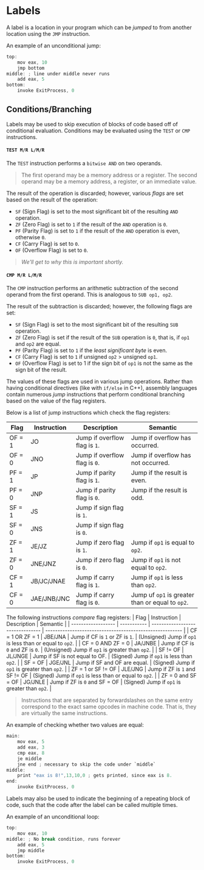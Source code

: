 # Labels
A label is a location in your program which can be *jumped* to from another location using the `JMP`
instruction.

An example of an unconditional jump:
```c
top:
    mov eax, 10
    jmp bottom
middle: ; line under middle never runs
    add eax, 5
bottom:
    invoke ExitProcess, 0
```

## Conditions/Branching

Labels may be used to skip execution of blocks of code based off of conditional evaluation. Conditions may
be evaluated using the `TEST` or `CMP` instructions.

#### `TEST M/R L/M/R`
The `TEST` instruction performs a `bitwise AND` on two operands. 
> The first operand may be a memory address or a register. The second operand may be a memory address, a
register, or an immediate value.

The result of the operation is discarded; however, various *flags* are set based on the result of the operation:

* `SF` (Sign Flag) is set to the most significant bit of the resulting `AND` operation.
* `ZF` (Zero Flag) is set to `1` if the result of the `AND` operation is `0`.
* `PF` (Parity Flag) is set to `1` if the result of the `AND` operation is even, otherwise `0`.
* `CF` (Carry Flag) is set to `0`.
* `OF` (Overflow Flag) is set to `0`.

> *We'll get to why this is important shortly.*

#### `CMP M/R L/M/R`
The `CMP` instruction performs an arithmetic subtraction of the second operand from the first operand. This is analogous to `SUB op1, op2`.

The result of the subtraction is discarded; however, the following flags are set:

* `SF` (Sign Flag) is set to the most significant bit of the resulting `SUB` operation.
* `ZF` (Zero Flag) is set if the result of the `SUB` operation is `0`, that is, if `op1` and `op2` are equal.
* `PF` (Parity Flag) is set to `1` if the *least significant byte* is even.
* `CF` (Carry Flag) is set to `1` if unsigned `op2` > unsigned `op1`.
* `OF` (Overflow Flag) is set to 1 if the sign bit of `op1` is not the same as the sign bit of the result.

The values of these flags are used in various jump operations. Rather than having conditional directives (like with `if/else` in C++), assembly languages contain numerous *jump* instructions that perform conditional branching based on the value of the flag registers.

Below is a list of jump instructions which check the flag registers:

| Flag   | Instruction | Description                   | Semantic                                         |
| ------ | ----------- | ----------------------------- | ------------------------------------------------ |
| OF = 1 | JO          | Jump if overflow flag is `1`. | Jump if overflow has occurred.                   |
| OF = 0 | JNO         | Jump if overflow flag is `0`. | Jump if overflow has not occurred.               |
| PF = 1 | JP          | Jump if parity flag is `1`.   | Jump if the result is even.                      |
| PF = 0 | JNP         | Jump if parity flag is `0`.   | Jump if the result is odd.                       |
| SF = 1 | JS          | Jump if sign flag is `1`.     |                                                  |
| SF = 0 | JNS         | Jump if sign flag is `0`.     |                                                  |
| ZF = 1 | JE/JZ       | Jump if zero flag is `1`.     | Jump if `op1` is equal to `op2`.                 |
| ZF = 0 | JNE/JNZ     | Jump if zero flag is `0`.     | Jump if `op1` is not equal to `op2`.             |
| CF = 1 | JB/JC/JNAE  | Jump if carry flag is `1`.    | Jump if `op1` is less than `op2`.                |
| CF = 0 | JAE/JNB/JNC | Jump if carry flag is `0`.    | Jump uf `op1` is greater than or equal to `op2`. |

The following instructions *compare* flag registers:
| Flag               | Instruction | Description                      | Semantic                                                 |
| ------------------ | ----------- | -------------------------------- | -------------------------------------------------------- |
| CF = 1 OR ZF = 1   | JBE/JNA     | Jump if CF is `1` or ZF is `1`.  | (Unsigned) Jump if `op1` is less than or equal to `op2`. |
| CF = 0 AND ZF = 0  | JA/JNBE     | Jump if CF is `0` and ZF is `0`. | (Unsigned) Jump if `op1` is greater than `op2`.          |
| SF != OF           | JL/JNGE     | Jump if SF is not equal to OF.   | (Signed) Jump if `op1` is less than `op2`.               |
| SF = OF            | JGE/JNL     | Jump if SF and OF are equal.     | (Signed) Jump if `op1` is greater than `op2`.            |
| ZF = 1 or SF != OF | JLE/JNG     | Jump if ZF is `1` and SF != OF   | (Signed) Jump if `op1` is less than or equal to `op2`.   |
| ZF = 0 and SF = OF | JG/JNLE     | Jump if ZF is `0` and SF = OF    | (Signed) Jump if `op1` is greater than `op2`.            |

> Instructions that are separated by forwardslashes on the same entry
correspond to the exact same opcodes in machine code. That is, they
are virtually the same instructions.

An example of checking whether two values are equal:
```c
main:
    mov eax, 5
    add eax, 3
    cmp eax, 8
    je middle
    jne end ; necessary to skip the code under `middle`
middle:
    print "eax is 8!",13,10,0 ; gets printed, since eax is 8.
end:
    invoke ExitProcess, 0
```

Labels may also be used to indicate the beginning of a repeating block of code, such that the code after the label can be called multiple times.

An example of an unconditional loop:
```c
top:
    mov eax, 10
middle: ; No break condition, runs forever
    add eax, 5
    jmp middle
bottom:
    invoke ExitProcess, 0
```
